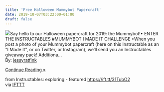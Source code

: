 ```yaml
---
title: 'Free Halloween Mummybot Papercraft'
date: 2019-10-07T03:22:00+01:00
draft: false
---
```


[![](https://content.instructables.com/FQ8/A5SE/K1B4C10D/FQ8A5SEK1B4C10D.SMALL.jpg)](https://www.instructables.com/id/Free-Halloween-Mummybot-Papercraft/)Say hello to our Halloween papercraft for 2019: the Mummybot!• ENTER THE INSTRUCTABLES #MUMMYBOT I MADE IT CHALLENGE •When you post a photo of your Mummybot papercraft (here on this Instructable as an "I Made It", or on Twitter, or Instagram), we’ll send you an Instructables giveaway pack! Additiona...  
By: [jessyratfink](https://www.instructables.com/member/jessyratfink/)  
  
[Continue Reading »](https://www.instructables.com/id/Free-Halloween-Mummybot-Papercraft/)  
  
from Instructables: exploring - featured https://ift.tt/31TubO2  
via [IFTTT](https://ifttt.com/?ref=da&site=blogger)
